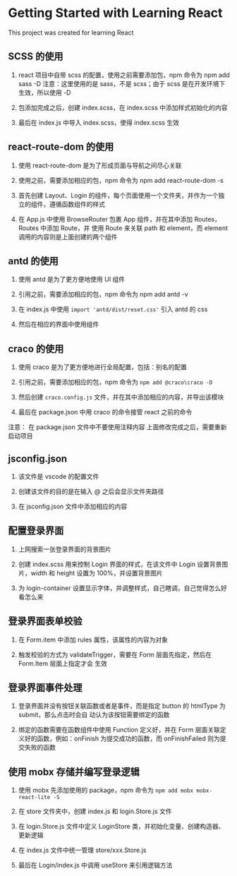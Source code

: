 # Getting Started with Learning React

This project was created for learning React

## SCSS 的使用

1. react 项目中自带 scss 的配置，使用之前需要添加包，npm 命令为 npm add sass -D
   注意：这里使用的是 sass，不是 scss；由于 scss 是在开发环境下生效，所以使用 -D

2. 包添加完成之后，创建 index.scss，在 index.scss 中添加样式初始化的内容

3. 最后在 index.js 中导入 index.scss，使得 index.scss 生效

## react-route-dom 的使用

1. 使用 react-route-dom 是为了形成页面与导航之间尽心关联

2. 使用之前，需要添加相应的包，npm 命令为 npm add react-route-dom -s

3. 首先创建 Layout、Login 的组件，每个页面使用一个文件夹，并作为一个独立的组件，遵循函数组件的样式

4. 在 App.js 中使用 BrowseRouter 包裹 App 组件，并在其中添加 Routes，Routes 中添加 Route，并
   使用 Route 来关联 path 和 element，而 element 调用的内容则是上面创建的两个组件

## antd 的使用

1. 使用 antd 是为了更方便地使用 UI 组件

2. 引用之前，需要添加相应的包，npm 命令为 npm add antd -v

3. 在 index.js 中使用 `import 'antd/dist/reset.css'` 引入 antd 的 css

4. 然后在相应的界面中使用组件

## craco 的使用

1. 使用 craco 是为了更方便地进行全局配置，包括：别名的配置

2. 引用之前，需要添加相应的包，npm 命令为 `npm add @craco\craco -D`

3. 然后创建 `craco.config.js` 文件，并在其中添加相应的内容，并导出该模块

4. 最后在 package.json 中用 craco 的命令接管 react 之前的命令

注意：
在 package.json 文件中不要使用注释内容
上面修改完成之后，需要重新启动项目

## jsconfig.json

1. 该文件是 vscode 的配置文件

2. 创建该文件的目的是在输入 @ 之后会显示文件夹路径

3. 在 jsconfig.json 文件中添加相应的内容

## 配置登录界面

1. 上网搜索一张登录界面的背景图片

2. 创建 index.scss 用来控制 Login 界面的样式，在该文件中 Login 设置背景图片，width 和 height
   设置为 100%，并设置背景图片

3. 为 login-container 设置显示字体，并调整样式，自己瞎调，自己觉得怎么好看怎么来

## 登录界面表单校验

1. 在 Form.item 中添加 rules 属性，该属性的内容为对象

2. 触发校验的方式为 validateTrigger，需要在 Form 层面先指定，然后在 Form.Item 层面上指定才会
   生效

## 登录界面事件处理

1. 登录界面并没有按钮关联函数或者是事件，而是指定 button 的 htmlType 为 submit，那么点击时会自
   动认为该按钮需要绑定的函数

2. 绑定的函数需要在函数组件中使用 Function 定义好，并在 Form 层面关联定义好的函数，例如：onFinish
   为提交成功的函数，而 onFinishFailed 则为提交失败的函数

## 使用 mobx 存储并编写登录逻辑

1. 使用 mobx 先添加使用的 package，npm 命令为 `npm add mobx mobx-react-lite -S`

2. 在 store 文件夹中，创建 index.js 和 login.Store.js 文件

3. 在 login.Store.js 文件中定义 LoginStore 类，并初始化变量、创建构造器、更新逻辑

4. 在 index.js 文件中统一管理 store/xxx.Store.js

5. 最后在 Login/index.js 中调用 useStore 来引用逻辑方法
